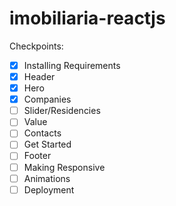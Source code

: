 # imobiliaria-reactjs

Checkpoints:
- [x] Installing Requirements
- [x] Header
- [x] Hero
- [x] Companies
- [ ] Slider/Residencies
- [ ] Value
- [ ] Contacts
- [ ] Get Started
- [ ] Footer
- [ ] Making Responsive
- [ ] Animations
- [ ] Deployment